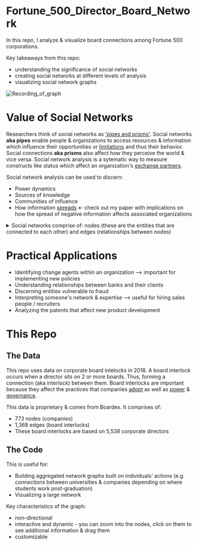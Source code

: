 # Fortune_500_Director_Board_Network
In this repo, I analyze & visualize board connections among Fortune 500 corporations.

Key takeaways from this repo:
- understanding the significance of social networks
- creating social networks at different levels of analysis
- visualizing social network graphs

![Recording_of_graph](https://user-images.githubusercontent.com/116262236/216172387-1d0dee04-400e-4899-8adb-a3ec6197bcad.gif)
                                                                            
# Value of Social Networks
Researchers think of social networks as ['pipes and prisms'](https://www.jstor.org/stable/10.1086/323038). Social networks **aka pipes** enable people & organizations to access resources & information which influence their opportunities or [limitations](https://www.jstor.org/stable/2640283) and thus their behavior. Social connections **aka prisms** also affect how they perceive the world & vice versa. Social network analysis is a sytematic way to measure constructs like status which affect an organization's [exchange partners](https://www.jstor.org/stable/2393299#metadata_info_tab_contents). 

Social network analysis can be used to discern:
- Power dynamics
- Sources of knowledge
- Communities of influence
- How information [spreads](https://journals.sagepub.com/doi/abs/10.1177/0003122416629611) <- check out my paper with implications on how the spread of negative information affects associated organizations 

<details>
<summary> Social networks comprise of: nodes (these are the entities that are connected to each other) and edges (relationships between nodes) </summary>
  <br>
  <p> Examples of nodes: </p>
  <p> companies </p>
  <p> universities </p>
  <p> institutions </p>
  <p> departments within an organization</p>
  <p> people </p>
  <p> patents </p>
  <p> Edges can reflect characteristics like: </p>
  <p> type of interpersonal relationships: authority, advice giving-solicitation, teacher-student, friendship, romance, familial </p>
  <p> types of interorganizational relationships: alliances, partnership </p>
  <p> Strength of the connections </p>
  <p> Direction of resource flow: uni-directional / bi-directional </p>
</details>

# Practical Applications
- Identifying change agents within an organization --> important for implementing new policies
- Understanding relationships between banks and their clients
- Discerning entities vulnerable to fraud
- Interpreting someone's network & expertise --> useful for hiring sales people / recruiters 
- Analyzing the patents that affect new product development
  
# This Repo  
## The Data
This repo uses data on corporate board intelocks in 2018. A board interlock occurs when a director sits on 2 or more boards. Thus, forming a connection (aka interlock) between them. Board interlocks are important because they affect the practices that companies [adopt](https://www.journals.uchicago.edu/doi/abs/10.1086/231170) as well as [power](https://global.oup.com/academic/product/managed-by-the-markets-9780199216611?cc=ch&lang=en&) & [governance](https://www.jstor.org/stable/257831).  

This data is proprietary & comes from Boardex. It comprises of:
- 773 nodes (companies)
- 1,368 edges (board interlocks)
- These board interlocks are based on 5,538 corporate directors

## The Code
This is useful for:
- Building aggregated network graphs built on individuals' actions (e.g. connections between universities & companies depending on where students work post-graduation)
- Visualizing a large network

Key characteristics of the graph:
- non-directional
- interactive and dynamic - you can zoom into the nodes, click on them to see additional information & drag them
- customizable
